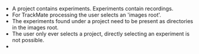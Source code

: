 

- A project contains experiments. Experiments contain recordings.
- For TrackMate processing the user selects an 'images root'.
- The experiments found under a project need to be present as directories in the images root. 
- The user only ever selects a project, directly selecting an experiment is not possible.
- 